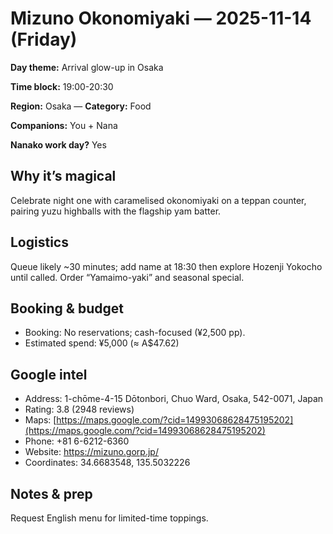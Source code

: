 # Mizuno Okonomiyaki — 2025-11-14 (Friday)

**Day theme:** Arrival glow-up in Osaka

**Time block:** 19:00-20:30

**Region:** Osaka — **Category:** Food

**Companions:** You + Nana

**Nanako work day?** Yes

## Why it’s magical
Celebrate night one with caramelised okonomiyaki on a teppan counter, pairing yuzu highballs with the flagship yam batter.

## Logistics
Queue likely ~30 minutes; add name at 18:30 then explore Hozenji Yokocho until called. Order “Yamaimo-yaki” and seasonal special.

## Booking & budget
- Booking: No reservations; cash-focused (¥2,500 pp).
- Estimated spend: ¥5,000 (≈ A$47.62)

## Google intel
- Address: 1-chōme-4-15 Dōtonbori, Chuo Ward, Osaka, 542-0071, Japan
- Rating: 3.8 (2948 reviews)
- Maps: [https://maps.google.com/?cid=14993068628475195202](https://maps.google.com/?cid=14993068628475195202)
- Phone: +81 6-6212-6360
- Website: https://mizuno.gorp.jp/
- Coordinates: 34.6683548, 135.5032226

## Notes & prep
Request English menu for limited-time toppings.
